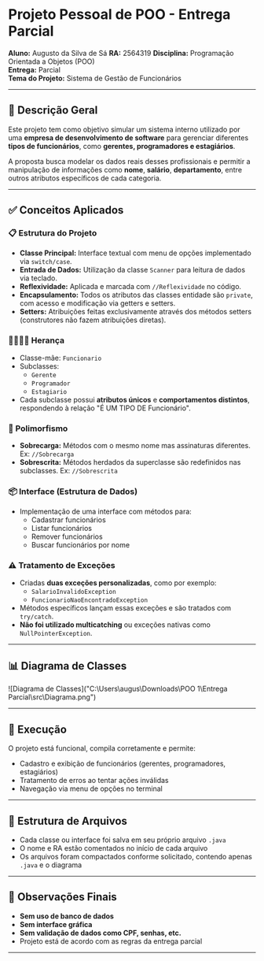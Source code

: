 # Projeto Pessoal de POO - Entrega Parcial

**Aluno:** Augusto da Silva de Sá 
**RA:** 2564319
**Disciplina:** Programação Orientada a Objetos (POO)  
**Entrega:** Parcial  
**Tema do Projeto:** Sistema de Gestão de Funcionários

---

## 📌 Descrição Geral

Este projeto tem como objetivo simular um sistema interno utilizado por uma **empresa de desenvolvimento de software** para gerenciar diferentes **tipos de funcionários**, como **gerentes, programadores e estagiários**.

A proposta busca modelar os dados reais desses profissionais e permitir a manipulação de informações como **nome**, **salário**, **departamento**, entre outros atributos específicos de cada categoria.

---

## ✅ Conceitos Aplicados

### 📋 Estrutura do Projeto
- **Classe Principal:** Interface textual com menu de opções implementado via `switch/case`.
- **Entrada de Dados:** Utilização da classe `Scanner` para leitura de dados via teclado.
- **Reflexividade:** Aplicada e marcada com `//Reflexividade` no código.
- **Encapsulamento:** Todos os atributos das classes entidade são `private`, com acesso e modificação via getters e setters.
- **Setters:** Atribuições feitas exclusivamente através dos métodos setters (construtores não fazem atribuições diretas).

### 👨‍👩‍👧‍👦 Herança
- Classe-mãe: `Funcionario`  
- Subclasses:
  - `Gerente`
  - `Programador`
  - `Estagiario`
- Cada subclasse possui **atributos únicos** e **comportamentos distintos**, respondendo à relação "É UM TIPO DE Funcionário".

### 🔁 Polimorfismo
- **Sobrecarga:** Métodos com o mesmo nome mas assinaturas diferentes. Ex: `//Sobrecarga`
- **Sobrescrita:** Métodos herdados da superclasse são redefinidos nas subclasses. Ex: `//Sobrescrita`

### 📦 Interface (Estrutura de Dados)
- Implementação de uma interface com métodos para:
  - Cadastrar funcionários
  - Listar funcionários
  - Remover funcionários
  - Buscar funcionários por nome

### ⚠️ Tratamento de Exceções
- Criadas **duas exceções personalizadas**, como por exemplo:
  - `SalarioInvalidoException`
  - `FuncionarioNaoEncontradoException`
- Métodos específicos lançam essas exceções e são tratados com `try/catch`.
- **Não foi utilizado multicatching** ou exceções nativas como `NullPointerException`.

---

## 📊 Diagrama de Classes

![Diagrama de Classes]("C:\Users\augus\Downloads\POO 1\Entrega Parcial\src\Diagrama.png")

---

## 🚀 Execução

O projeto está funcional, compila corretamente e permite:
- Cadastro e exibição de funcionários (gerentes, programadores, estagiários)
- Tratamento de erros ao tentar ações inválidas
- Navegação via menu de opções no terminal

---

## 📁 Estrutura de Arquivos

- Cada classe ou interface foi salva em seu próprio arquivo `.java`
- O nome e RA estão comentados no início de cada arquivo
- Os arquivos foram compactados conforme solicitado, contendo apenas `.java` e o diagrama

---

## 📝 Observações Finais

- **Sem uso de banco de dados**
- **Sem interface gráfica**
- **Sem validação de dados como CPF, senhas, etc.**
- Projeto está de acordo com as regras da entrega parcial

---
